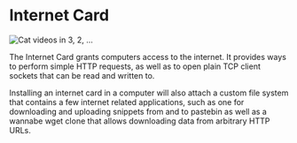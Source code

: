 # Internet Card

![Cat videos in 3, 2, ...](oredict:oc:internetCard)

The Internet Card grants computers access to the internet. It provides ways to perform simple HTTP requests, as well as to open plain TCP client sockets that can be read and written to.

Installing an internet card in a computer will also attach a custom file system that contains a few internet related applications, such as one for downloading and uploading snippets from and to pastebin as well as a wannabe wget clone that allows downloading data from arbitrary HTTP URLs.
